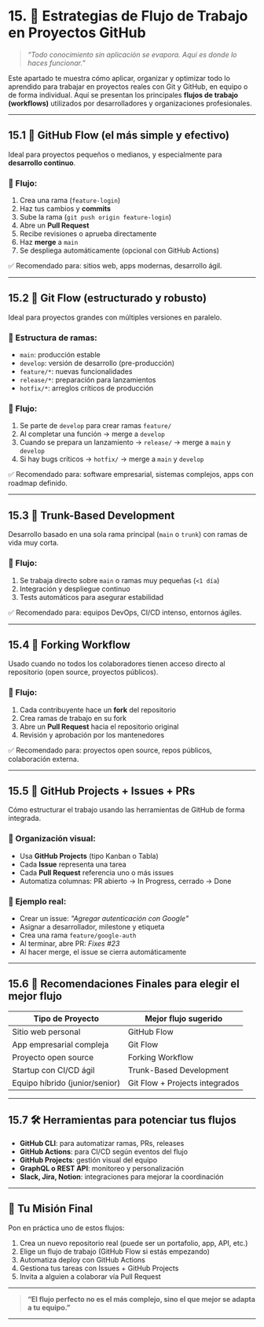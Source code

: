 # 15. 🚀 Estrategias de Flujo de Trabajo en Proyectos GitHub

> *“Todo conocimiento sin aplicación se evapora. Aquí es donde lo haces funcionar.”*

Este apartado te muestra cómo aplicar, organizar y optimizar todo lo aprendido para trabajar en proyectos reales con Git y GitHub, en equipo o de forma individual. Aquí se presentan los principales **flujos de trabajo (workflows)** utilizados por desarrolladores y organizaciones profesionales.

---

## 15.1 🔁 GitHub Flow (el más simple y efectivo)

Ideal para proyectos pequeños o medianos, y especialmente para **desarrollo continuo**.

### 🧭 Flujo:

1. Crea una rama (`feature-login`)
2. Haz tus cambios y **commits**
3. Sube la rama (`git push origin feature-login`)
4. Abre un **Pull Request**
5. Recibe revisiones o aprueba directamente
6. Haz **merge** a `main`
7. Se despliega automáticamente (opcional con GitHub Actions)

✅ Recomendado para: sitios web, apps modernas, desarrollo ágil.

---

## 15.2 🌿 Git Flow (estructurado y robusto)

Ideal para proyectos grandes con múltiples versiones en paralelo.

### 🔱 Estructura de ramas:

* `main`: producción estable
* `develop`: versión de desarrollo (pre-producción)
* `feature/*`: nuevas funcionalidades
* `release/*`: preparación para lanzamientos
* `hotfix/*`: arreglos críticos de producción

### 🧭 Flujo:

1. Se parte de `develop` para crear ramas `feature/`
2. Al completar una función → merge a `develop`
3. Cuando se prepara un lanzamiento → `release/` → merge a `main` y `develop`
4. Si hay bugs críticos → `hotfix/` → merge a `main` y `develop`

✅ Recomendado para: software empresarial, sistemas complejos, apps con roadmap definido.

---

## 15.3 🤝 Trunk-Based Development

Desarrollo basado en una sola rama principal (`main` o `trunk`) con ramas de vida muy corta.

### 🧭 Flujo:

1. Se trabaja directo sobre `main` o ramas muy pequeñas (`<1 día`)
2. Integración y despliegue continuo
3. Tests automáticos para asegurar estabilidad

✅ Recomendado para: equipos DevOps, CI/CD intenso, entornos ágiles.

---

## 15.4 🔀 Forking Workflow

Usado cuando no todos los colaboradores tienen acceso directo al repositorio (open source, proyectos públicos).

### 🧭 Flujo:

1. Cada contribuyente hace un **fork** del repositorio
2. Crea ramas de trabajo en su fork
3. Abre un **Pull Request** hacia el repositorio original
4. Revisión y aprobación por los mantenedores

✅ Recomendado para: proyectos open source, repos públicos, colaboración externa.

---

## 15.5 🧱 GitHub Projects + Issues + PRs

Cómo estructurar el trabajo usando las herramientas de GitHub de forma integrada.

### 🔹 Organización visual:

* Usa **GitHub Projects** (tipo Kanban o Tabla)
* Cada **Issue** representa una tarea
* Cada **Pull Request** referencia uno o más issues
* Automatiza columnas: PR abierto → In Progress, cerrado → Done

### 🔹 Ejemplo real:

* Crear un issue: *"Agregar autenticación con Google"*
* Asignar a desarrollador, milestone y etiqueta
* Crea una rama `feature/google-auth`
* Al terminar, abre PR: *Fixes #23*
* Al hacer merge, el issue se cierra automáticamente

---

## 15.6 🧠 Recomendaciones Finales para elegir el mejor flujo

| Tipo de Proyecto               | Mejor flujo sugerido           |
| ------------------------------ | ------------------------------ |
| Sitio web personal             | GitHub Flow                    |
| App empresarial compleja       | Git Flow                       |
| Proyecto open source           | Forking Workflow               |
| Startup con CI/CD ágil         | Trunk-Based Development        |
| Equipo híbrido (junior/senior) | Git Flow + Projects integrados |

---

## 15.7 🛠️ Herramientas para potenciar tus flujos

* **GitHub CLI**: para automatizar ramas, PRs, releases
* **GitHub Actions**: para CI/CD según eventos del flujo
* **GitHub Projects**: gestión visual del equipo
* **GraphQL o REST API**: monitoreo y personalización
* **Slack, Jira, Notion**: integraciones para mejorar la coordinación

---

## 🎯 Tu Misión Final

Pon en práctica uno de estos flujos:

1. Crea un nuevo repositorio real (puede ser un portafolio, app, API, etc.)
2. Elige un flujo de trabajo (GitHub Flow si estás empezando)
3. Automatiza deploy con GitHub Actions
4. Gestiona tus tareas con Issues + GitHub Projects
5. Invita a alguien a colaborar vía Pull Request

---

> **“El flujo perfecto no es el más complejo, sino el que mejor se adapta a tu equipo.”**

---
